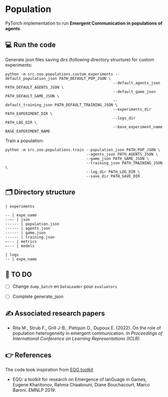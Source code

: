 # Population

PyTorch implementation to run **Emergent Communication in populations of agents**.

## 💻 Run the code 

Generate json files saving dirs (following directory structure) for custom experiments:

```
python -m src.zoo.populations.custom_experiments --default_population_json PATH_DEFAULT_POP_JSON \
                                                --default_agents_json PATH_DEFAULT_AGENTS_JSON \
                                                --default_game_json PATH_DEFAULT_GAME_JSON \
                                                --default_training_json PATH_DEFAULT_TRAINING_JSON \
                                                --experiments_dir PATH_EXPERIMENT_DIR \
                                                --logs_dir PATH_LOG_DIR \
                                                --base_experiment_name BASE_EXPERIMENT_NAME
```

Train a population:

```
python -m src.zoo.populations.train --population_json PATH_POP_JSON \
                                    --agents_json PATH_AGENTS_JSON \
                                    --game_json PATH_GAME_JSON \
                                    --training_json PATH_TRAINING_JSON \
                                    --log_dir PATH_LOG_DIR \
                                    --save_dir PATH_SAVE_DIR
```

## 🗂️ Directory structure

```
| experiments

-- | expe_name
--–- | json
------ | population.json
------ | agents.json
------ | game.json
------ | training.json
–--- | metrics
–--- | models

| logs
-- | expe_name
```

## 📆 TO DO

- [ ] Change `dump_batch` en `DataLoader` pour `evaluators`
- [ ] Complete generate_json


## ✍️ Associated research papers 

- Rita M., Strub F., Grill J-B., Pietquin O., Dupoux E. (2022). On the role of population heterogeneity in emergent communication. *In Proceedings of International Conference on Learning Representations (ICLR)*.


## 👉 References

The code took inspiration from [EGG toolkit](https://github.com/facebookresearch/EGG)
- EGG: a toolkit for research on Emergence of lanGuage in Games, Eugene Kharitonov, Rahma Chaabouni, Diane Bouchacourt, Marco Baroni. EMNLP 2019.